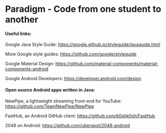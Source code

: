 # Paradigm - Code from one student to another #

#### Useful links: ####

Google Java Style Guide: https://google.github.io/styleguide/javaguide.html

More Google style guides: https://github.com/google/styleguide

Google Material Design: https://github.com/material-components/material-components-android

Google Android Developers: https://developer.android.com/design

#### Open source Android apps written in Java: ####

NewPipe, a lightweight streaming front-end for YouTube: https://github.com/TeamNewPipe/NewPipe

FastHub, an Android GitHub client: https://github.com/k0shk0sh/FastHub

2048 on Android: https://github.com/uberspot/2048-android
